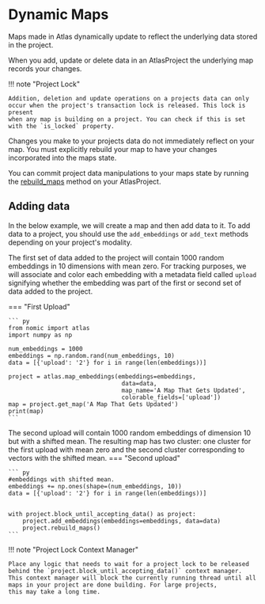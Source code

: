 # Dynamic Maps
Maps made in Atlas dynamically update to reflect the underlying data stored in the project.

When you add, update or delete data in an AtlasProject the underlying map records your changes.

!!! note "Project Lock"

    Addition, deletion and update operations on a projects data can only occur when the project's transaction lock is released. This lock is present
    when any map is building on a project. You can check if this is set with the `is_locked` property.

Changes you make to your projects data do not immediately reflect on your map. You must explicitly rebuild your map
to have your changes incorporated into the maps state.

You can commit project data manipulations to your maps state by running the [rebuild_maps](atlas_api.md) method on your AtlasProject.


## Adding data
In the below example, we will create a map and then add data to it. To add data to a project, you should
use the `add_embeddings` or `add_text` methods depending on your project's modality.

The first set of data added to the project will contain 1000 random embeddings in 10 dimensions with mean zero. For
tracking purposes, we will associate and color each embedding with a metadata field called `upload` signifying whether
the embedding was part of the first or second set of data added to the project.

=== "First Upload"

    ``` py
    from nomic import atlas
    import numpy as np
    
    num_embeddings = 1000
    embeddings = np.random.rand(num_embeddings, 10)
    data = [{'upload': '2'} for i in range(len(embeddings))]
    
    project = atlas.map_embeddings(embeddings=embeddings,
                                    data=data,
                                    map_name='A Map That Gets Updated',
                                    colorable_fields=['upload'])
    map = project.get_map('A Map That Gets Updated')
    print(map)
    ```

The second upload will contain 1000 random embeddings of dimension 10 but with a shifted mean. The resulting
map has two cluster: one cluster for the first upload with mean zero and the second
cluster corresponding to vectors with the shifted mean.
=== "Second upload"

    ``` py
    #embeddings with shifted mean.
    embeddings += np.ones(shape=(num_embeddings, 10))
    data = [{'upload': '2'} for i in range(len(embeddings))]
    
    
    with project.block_until_accepting_data() as project:
        project.add_embeddings(embeddings=embeddings, data=data)
        project.rebuild_maps()
    ```

!!! note "Project Lock Context Manager"

    Place any logic that needs to wait for a project lock to be released behind the `project.block_until_accepting_data()` context manager.
    This context manager will block the currently running thread until all maps in your project are done building. For large projects,
    this may take a long time.


